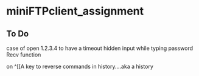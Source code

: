 # miniFTPclient_assignment
## To Do
case of open 1.2.3.4 to have a timeout
hidden input while typing password
Recv function 

on ^[[A key to reverse commands in history....aka a history
